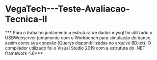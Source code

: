 # VegaTech---Teste-Avaliacao-Tecnica-II

*** Para o trabalho juntamente a estrutura de dados mysql foi utilizado o USBWebserver juntamente com o Workbench para simulação do banco, assim como sua conexão (Querys disponibilizadas no arquivo BD.txt). O compilador utilizado foi o Visual Studio 2019 com a estrutura do .NET framework 4.8***
